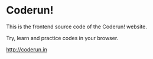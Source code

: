 # Coderun!

This is the frontend source code of the Coderun! website. 

Try, learn and practice codes in your browser. 

http://coderun.in
